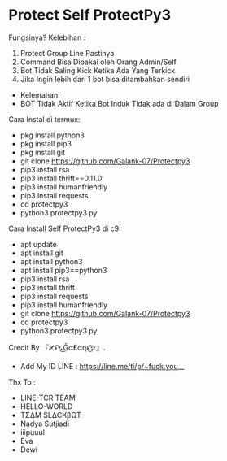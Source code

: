 # Protect Self ProtectPy3
Fungsinya? 
Kelebihan : 
1. Protect Group Line Pastinya 
2. Command Bisa Dipakai oleh Orang Admin/Self 
3. Bot Tidak Saling Kick Ketika Ada Yang Terkick 
4. Jika Ingin lebih dari 1 bot bisa ditambahkan sendiri 

- Kelemahan: 
- BOT Tidak Aktif Ketika Bot Induk Tidak ada di Dalam Group 

Cara Instal di termux: 
- pkg install python3 
- pkg install pip3 
- pkg install git 
- git clone https://github.com/Galank-07/Protectpy3 
- pip3 install rsa 
- pip3 install thrift==0.11.0 
- pip3 install humanfriendly
- pip3 install requests 
- cd protectpy3
- python3 protectpy3.py


Cara Install Self ProtectPy3 di c9: 
- apt update 
- apt install git 
- apt install python3 
- apt install pip3==python3 
- pip3 install rsa 
- pip3 install thrift 
- pip3 install requests 
- pip3 install humanfriendly 
- git clone https://github.com/Galank-07/Protectpy3 
- cd protectpy3 
- python3 protectpy3.py 


Credit By 『✍͡➴͜Ĝα₤αηĸ͜͡✫』. 
- Add My ID LINE : https://line.me/ti/p/~fuck.you__ 


Thx To : 
- LINE-TCR TEAM 
- HELLO-WORLD 
- TΣΔM SLΔCҜβΩT
- Nadya Sutjiadi
- iiipuuul
- Eva
- Dewi
